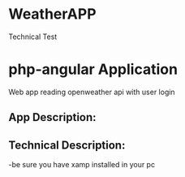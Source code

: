 # WeatherAPP
Technical Test 
# php-angular Application
Web app reading openweather api with user login
## App Description:

## Technical Description:
-be sure you have xamp installed in your pc
